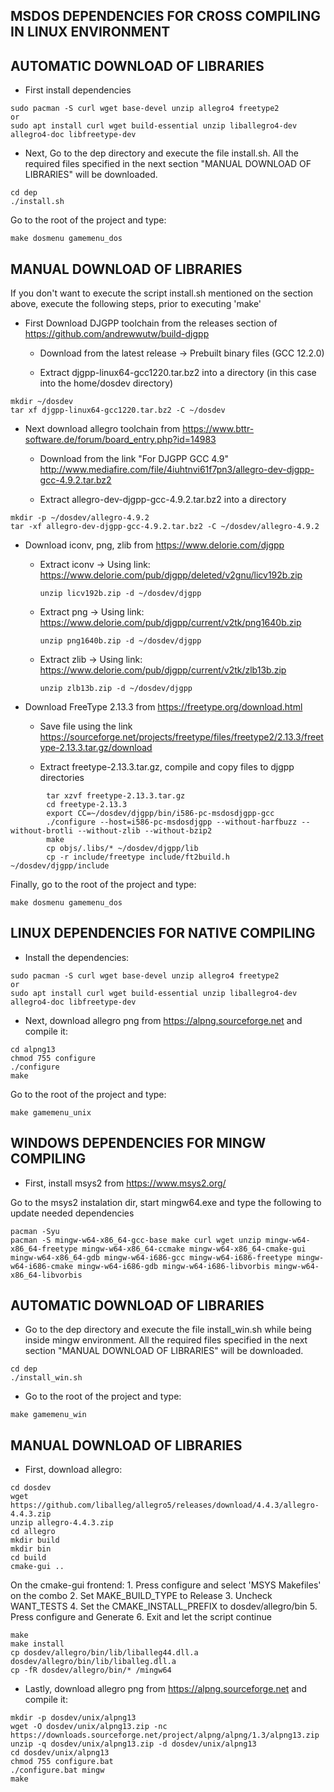 MSDOS DEPENDENCIES FOR CROSS COMPILING IN LINUX ENVIRONMENT
-----------------------------------------------------------

  AUTOMATIC DOWNLOAD OF LIBRARIES
---------------------------------

* First install dependencies

```
sudo pacman -S curl wget base-devel unzip allegro4 freetype2
or 
sudo apt install curl wget build-essential unzip liballegro4-dev allegro4-doc libfreetype-dev
```

* Next, Go to the dep directory and execute the file install.sh. All the required files specified in the
next section "MANUAL DOWNLOAD OF LIBRARIES" will be downloaded.

```
cd dep
./install.sh
```

Go to the root of the project and type:
```
make dosmenu gamemenu_dos
```

  MANUAL DOWNLOAD OF LIBRARIES
------------------------------

If you don't want to execute the script install.sh mentioned on the section above, execute the following steps, prior to executing 'make'

* First Download DJGPP toolchain from the releases section of https://github.com/andrewwutw/build-djgpp

    - Download from the latest release -> Prebuilt binary files (GCC 12.2.0)

    - Extract djgpp-linux64-gcc1220.tar.bz2 into a directory (in this case into the home/dosdev directory)
```
mkdir ~/dosdev
tar xf djgpp-linux64-gcc1220.tar.bz2 -C ~/dosdev
```

* Next download allegro toolchain from https://www.bttr-software.de/forum/board_entry.php?id=14983

    - Download from the link "For DJGPP GCC 4.9"
        http://www.mediafire.com/file/4iuhtnvi61f7pn3/allegro-dev-djgpp-gcc-4.9.2.tar.bz2

    - Extract allegro-dev-djgpp-gcc-4.9.2.tar.bz2 into a directory
```
mkdir -p ~/dosdev/allegro-4.9.2
tar -xf allegro-dev-djgpp-gcc-4.9.2.tar.bz2 -C ~/dosdev/allegro-4.9.2
```

* Download iconv, png, zlib from https://www.delorie.com/djgpp
    - Extract iconv -> Using link: https://www.delorie.com/pub/djgpp/deleted/v2gnu/licv192b.zip
        ```
      unzip licv192b.zip -d ~/dosdev/djgpp
        ```
    - Extract png -> Using link: https://www.delorie.com/pub/djgpp/current/v2tk/png1640b.zip
        ```
      unzip png1640b.zip -d ~/dosdev/djgpp
        ```
    - Extract zlib -> Using link: https://www.delorie.com/pub/djgpp/current/v2tk/zlb13b.zip
        ```
      unzip zlb13b.zip -d ~/dosdev/djgpp
        ```

* Download FreeType 2.13.3 from https://freetype.org/download.html

    - Save file using the link https://sourceforge.net/projects/freetype/files/freetype2/2.13.3/freetype-2.13.3.tar.gz/download

    - Extract freetype-2.13.3.tar.gz, compile and copy files to djgpp directories
```
        tar xzvf freetype-2.13.3.tar.gz
        cd freetype-2.13.3
        export CC=~/dosdev/djgpp/bin/i586-pc-msdosdjgpp-gcc
        ./configure --host=i586-pc-msdosdjgpp --without-harfbuzz --without-brotli --without-zlib --without-bzip2
        make
        cp objs/.libs/* ~/dosdev/djgpp/lib
        cp -r include/freetype include/ft2build.h ~/dosdev/djgpp/include
```

Finally, go to the root of the project and type:
```
make dosmenu gamemenu_dos
```

LINUX DEPENDENCIES FOR NATIVE COMPILING
---------------------------------------

* Install the dependencies:
```
sudo pacman -S curl wget base-devel unzip allegro4 freetype2
or 
sudo apt install curl wget build-essential unzip liballegro4-dev allegro4-doc libfreetype-dev
```

* Next, download allegro png from https://alpng.sourceforge.net and compile it:
```
cd alpng13
chmod 755 configure
./configure
make
```

Go to the root of the project and type:
```
make gamemenu_unix
```

WINDOWS DEPENDENCIES FOR MINGW COMPILING
---------------------------------------

* First, install msys2 from https://www.msys2.org/

Go to the msys2 instalation dir, start mingw64.exe and type the following to update needed dependencies

```
pacman -Syu
pacman -S mingw-w64-x86_64-gcc-base make curl wget unzip mingw-w64-x86_64-freetype mingw-w64-x86_64-ccmake mingw-w64-x86_64-cmake-gui mingw-w64-x86_64-gdb mingw-w64-i686-gcc mingw-w64-i686-freetype mingw-w64-i686-cmake mingw-w64-i686-gdb mingw-w64-i686-libvorbis mingw-w64-x86_64-libvorbis
```

  AUTOMATIC DOWNLOAD OF LIBRARIES
---------------------------------

* Go to the dep directory and execute the file install_win.sh while being inside mingw environment. All the required files specified in the
next section "MANUAL DOWNLOAD OF LIBRARIES" will be downloaded.

```
cd dep
./install_win.sh
```

* Go to the root of the project and type:
```
make gamemenu_win
```

  MANUAL DOWNLOAD OF LIBRARIES
------------------------------

* First, download allegro:

```
cd dosdev
wget https://github.com/liballeg/allegro5/releases/download/4.4.3/allegro-4.4.3.zip
unzip allegro-4.4.3.zip
cd allegro
mkdir build
mkdir bin
cd build
cmake-gui ..
```

On the cmake-gui frontend:
	1. Press configure and select 'MSYS Makefiles' on the combo
	2. Set MAKE_BUILD_TYPE to Release
	3. Uncheck WANT_TESTS
	4. Set the CMAKE_INSTALL_PREFIX to dosdev/allegro/bin
	5. Press configure and Generate
	6. Exit and let the script continue

```
make
make install
cp dosdev/allegro/bin/lib/liballeg44.dll.a dosdev/allegro/bin/lib/liballeg.dll.a
cp -fR dosdev/allegro/bin/* /mingw64
```

* Lastly, download allegro png from https://alpng.sourceforge.net and compile it:

```
mkdir -p dosdev/unix/alpng13
wget -O dosdev/unix/alpng13.zip -nc https://downloads.sourceforge.net/project/alpng/alpng/1.3/alpng13.zip
unzip -q dosdev/unix/alpng13.zip -d dosdev/unix/alpng13
cd dosdev/unix/alpng13
chmod 755 configure.bat
./configure.bat mingw
make
```


